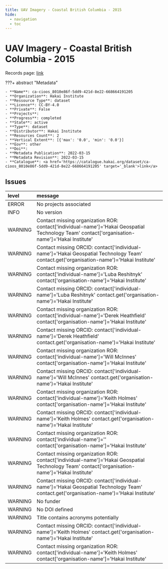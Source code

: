 ```yaml
---
title: UAV Imagery - Coastal British Columbia - 2015
hide:
  - navigation
  - toc
---
```


# UAV Imagery - Coastal British Columbia - 2015

Records page: <a href='https://catalogue.hakai.org/dataset/ca-cioos_8010e86f-5dd9-421d-8e22-668664191205' target='_blank'>link</a>

???+ abstract "Metadata"

    - **Name**: ca-cioos_8010e86f-5dd9-421d-8e22-668664191205 
    - **Organization**: Hakai Institute 
    - **Ressource Type**: dataset 
    - **Licence**: CC-BY-4.0 
    - **Private**: False 
    - **Projects**:  
    - **Progress**: completed 
    - **State**: active 
    - **Type**: dataset 
    - **Distributor**: Hakai Institute 
    - **Resources Count**: 2 
    - **Vertical Extent**: [{'max': '0.0', 'min': '0.0'}] 
    - **Eov**: other 
    - **Doi**:  
    - **Metadata Publication**: 2022-03-15 
    - **Metadata Revision**: 2022-03-15 
    - **Catalogue**: <a href='https://catalogue.hakai.org/dataset/ca-cioos_8010e86f-5dd9-421d-8e22-668664191205' target='_blank'>link</a> 

<div id='map'></div>




## Issues
| level   | message                                                                                                                                         |
|:--------|:------------------------------------------------------------------------------------------------------------------------------------------------|
| ERROR   | No projects associated                                                                                                                          |
| INFO    | No version                                                                                                                                      |
| WARNING | Contact missing organization ROR:  contact['individual-name']='Hakai Geospatial Technology Team' contact['organisation-name']='Hakai Institute' |
| WARNING | Contact missing ORCID: contact['individual-name']='Hakai Geospatial Technology Team' contact.get('organisation-name')='Hakai Institute'         |
| WARNING | Contact missing organization ROR:  contact['individual-name']='Luba Reshitnyk' contact['organisation-name']='Hakai Institute'                   |
| WARNING | Contact missing ORCID: contact['individual-name']='Luba Reshitnyk' contact.get('organisation-name')='Hakai Institute'                           |
| WARNING | Contact missing organization ROR:  contact['individual-name']='Derek Heathfield' contact['organisation-name']='Hakai Institute'                 |
| WARNING | Contact missing ORCID: contact['individual-name']='Derek Heathfield' contact.get('organisation-name')='Hakai Institute'                         |
| WARNING | Contact missing organization ROR:  contact['individual-name']='Will McInnes' contact['organisation-name']='Hakai Institute'                     |
| WARNING | Contact missing ORCID: contact['individual-name']='Will McInnes' contact.get('organisation-name')='Hakai Institute'                             |
| WARNING | Contact missing organization ROR:  contact['individual-name']='Keith Holmes' contact['organisation-name']='Hakai Institute'                     |
| WARNING | Contact missing ORCID: contact['individual-name']='Keith Holmes' contact.get('organisation-name')='Hakai Institute'                             |
| WARNING | Contact missing organization ROR:  contact['individual-name']='' contact['organisation-name']='Hakai Institute'                                 |
| WARNING | Contact missing organization ROR:  contact['individual-name']='Hakai Geospatial Technology Team' contact['organisation-name']='Hakai Institute' |
| WARNING | Contact missing ORCID: contact['individual-name']='Hakai Geospatial Technology Team' contact.get('organisation-name')='Hakai Institute'         |
| WARNING | No funder                                                                                                                                       |
| WARNING | No DOI defined                                                                                                                                  |
| WARNING | Title contains acronyms potentially                                                                                                             |
| WARNING | Contact missing ORCID: contact['individual-name']='Keith Holmes' contact.get('organisation-name')='Hakai Institute'                             |
| WARNING | Contact missing organization ROR:  contact['individual-name']='Keith Holmes' contact['organisation-name']='Hakai Institute'                     |


<script>
   document.addEventListener("DOMContentLoaded", function() {
    var map = L.map('map').setView([51.505, -125.09], 5);
    L.tileLayer('https://tile.openstreetmap.org/{z}/{x}/{y}.png', {
        maxZoom: 19,
        attribution: '&copy; <a href="http://www.openstreetmap.org/copyright">OpenStreetMap</a>'
    }).addTo(map);
    var geojsonFeature = {
        "type": "Feature",
        "properties": {
            "name" : "UAV Imagery - Coastal British Columbia - 2015"
        },
        "geometry": {'type': 'Polygon', 'coordinates': [[[-128.5913088172674, 49.99832434897874], [-125.05371116101743, 49.99832434897874], [-125.05371116101743, 52.056994748655285], [-128.5913088172674, 52.056994748655285], [-128.5913088172674, 49.99832434897874]]]}
    }
    L.geoJSON(geojsonFeature).addTo(map);
   })
</script>